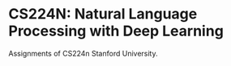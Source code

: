 # CS224N: Natural Language Processing with Deep Learning
Assignments of CS224n Stanford University.
